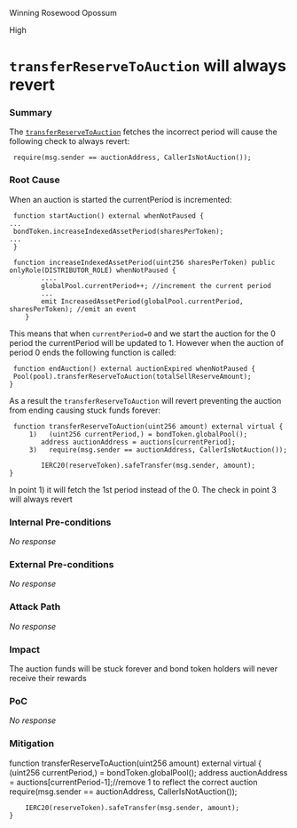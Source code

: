 Winning Rosewood Opossum

High

# `transferReserveToAuction` will always revert

### Summary

The [`transferReserveToAuction`](https://github.com/sherlock-audit/2024-12-plaza-finance/blob/14a962c52a8f4731bbe4655a2f6d0d85e144c7c2/plaza-evm/src/Pool.sol#L577) fetches the incorrect period will cause the following check to always revert:
```solidity
 require(msg.sender == auctionAddress, CallerIsNotAuction());
```

### Root Cause

When an auction is started the currentPeriod is incremented:
```solidity
 function startAuction() external whenNotPaused {
...
 bondToken.increaseIndexedAssetPeriod(sharesPerToken); 
...
 }
```
```solidity
 function increaseIndexedAssetPeriod(uint256 sharesPerToken) public onlyRole(DISTRIBUTOR_ROLE) whenNotPaused {
        ....
        globalPool.currentPeriod++; //increment the current period
        ...
        emit IncreasedAssetPeriod(globalPool.currentPeriod, sharesPerToken); //emit an event
    }
```
This means that when `currentPeriod=0` and we start the auction for the 0 period the currentPeriod will be updated to 1.
However when the auction of period 0 ends the following function is called:
```solidity
 function endAuction() external auctionExpired whenNotPaused {
 Pool(pool).transferReserveToAuction(totalSellReserveAmount);
}
```
As a result the `transferReserveToAuction` will revert preventing the auction from ending causing stuck funds forever:
```solidity
 function transferReserveToAuction(uint256 amount) external virtual {
     1)   (uint256 currentPeriod,) = bondToken.globalPool();
        address auctionAddress = auctions[currentPeriod];
     3)   require(msg.sender == auctionAddress, CallerIsNotAuction());

        IERC20(reserveToken).safeTransfer(msg.sender, amount);
}
```
In point 1) it will fetch the 1st period instead of the 0. The check in point 3 will always revert


### Internal Pre-conditions

_No response_

### External Pre-conditions

_No response_

### Attack Path

_No response_

### Impact

The auction funds will be stuck forever and bond token holders will never receive their rewards

### PoC

_No response_

### Mitigation

function transferReserveToAuction(uint256 amount) external virtual {
        (uint256 currentPeriod,) = bondToken.globalPool();
        address auctionAddress = auctions[currentPeriod-1];//remove 1 to reflect the correct auction
        require(msg.sender == auctionAddress, CallerIsNotAuction());

        IERC20(reserveToken).safeTransfer(msg.sender, amount);
    }